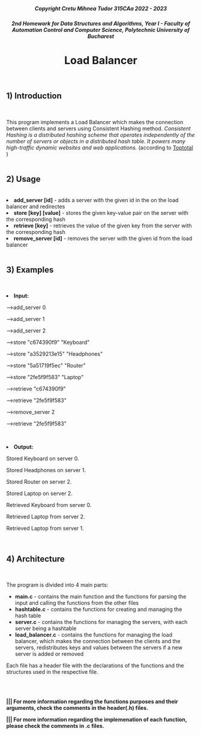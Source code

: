 <h5 align = center> Copyright Cretu Mihnea Tudor 315CAa 2022 - 2023 </h5> 
<h5 align = center> 2nd Homework for Data Structures and Algorithms, Year I - Faculty of Automation Control and Computer Science, Polytechnic University of Bucharest </h5>

<h1 align = center> Load Balancer </h1>
<br>
<h2> 1) Introduction </h2>
<br>
<p align = left> This program implements a Load Balancer which makes the connection between clients and servers using Consistent Hashing method. <i> Consistent Hashing is a distributed hashing scheme that operates independently of the number of servers or objects in a distributed hash table. It powers many high-traffic dynamic websites and web applications.</i> (according to <a href = https://www.toptal.com/big-data/consistent-hashing> Toptotal </a>)
<br>
<br>

<h2> 2) Usage </h2> 
<br>
<li> <b>add_server [id]</b> - adds a server with the given id in the on the load balancer and redirectes </li>
<li> <b>store [key] [value]</b> - stores the given key-value pair on the server with the corresponding hash </li>
<li> <b>retrieve [key]</b> - retrieves the value of the given key from the server with the corresponding hash </li>
<li> <b>remove_server [id]</b> - removes the server with the given id from the load balancer</li>
<br>

<h2> 3) Examples </h2>
<br>
<p> <li> <b>Input:</b> </p>
<p>-->add_server 0 </p>
<p>-->add_server 1 </p>
<p>-->add_server 2 </p>
<p>-->store "c674390f9" "Keyboard" </p>
<p>-->store "a3529213e15" "Headphones" </p>
<p>-->store "5a51719f5ec" "Router" </p>
<p>-->store "2fe5f9f583" "Laptop" </p>
<p>-->retrieve "c674390f9" </p>
<p>-->retrieve "2fe5f9f583" </p>
<p>-->remove_server 2 </p>
<p>-->retrieve "2fe5f9f583" </p>
<br>
<p> <li> <b>Output:</b> </p>
<p>Stored Keyboard on server 0. </p>
<p>Stored Headphones on server 1. </p>
<p>Stored Router on server 2. </p>
<p>Stored Laptop on server 2. </p>
<p>Retrieved Keyboard from server 0. </p>
<p>Retrieved Laptop from server 2. </p>
<p>Retrieved Laptop from server 1. </p>
<br> 

<h2> 4) Architecture </h2>
<br> 
<p> The program is divided into 4 main parts: </p>
<ul>
<li> <b>main.c</b> - contains the main function and the functions for parsing the input and calling the functions from the other files </li>
<li> <b>hashtable.c</b> - contains the functions for creating and managing the hash table </li>
<li> <b>server.c</b> - contains the functions for managing the servers, with each server being a hashtable </li>
<li> <b>load_balancer.c</b> - contains the functions for managing the load balancer, which makes the connection between the clients and the servers, redistributes keys and values between the servers if a new server is added or removed </li>
</ul>
<p> Each file has a header file with the declarations of the functions and the structures used in the respective file. </p>
<br> 
<br>

<p><b> ||| For more information regarding the functions purposes and their arguments, check the comments in the header(.h) files. </b></p>
<p><b> ||| For more information regarding the implemenation of each function, please check the comments in .c files. </b></p>